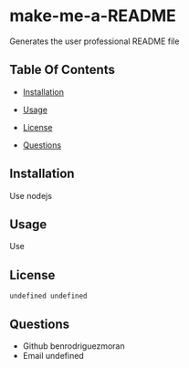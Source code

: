 
# make-me-a-README
Generates the user professional README file

## Table Of Contents
- [Installation](#installation)
- [Usage](#usage)

- [License](#license)
- [Questions](#questions)




## Installation 
Use nodejs
## Usage 
Use

## License 

    undefined undefined

## Questions
- Github benrodriguezmoran 
- Email undefined



